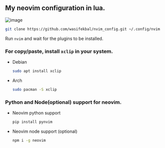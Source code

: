 ## My neovim configuration in lua.
![image](https://github.com/wasifekbal/nvim_config/assets/59216684/946b1a6f-ef13-49ab-ad5c-c19f19ab1361)

```bash
git clone https://github.com/wasifekbal/nvim_config.git ~/.config/nvim
```
Run `nvim` and wait for the plugins to be installed.

### For copy/paste, install `xclip` in your system.
- Debian
  ```bash
  sudo apt install xclip
  ```
- Arch
  ```bash
  sudo pacman -S xclip
  ```

### Python and Node(optional) support for neovim.
- Neovim python support

  ```bash
  pip install pynvim
  ```
  
- Neovim node support (optional)

  ```bash
  npm i -g neovim
  ```
